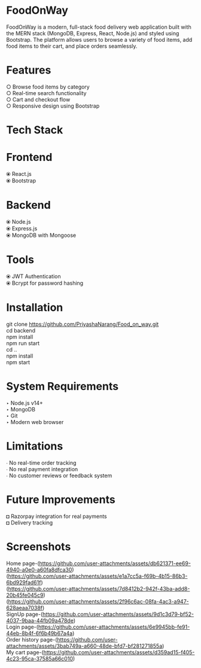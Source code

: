 # FoodOnWay
FoodOnWay is a modern, full-stack food delivery web application built with the MERN stack (MongoDB, Express, React, Node.js) and styled using Bootstrap. The platform allows users to browse a variety of food items, add food items to their cart, and place orders seamlessly.
# Features
○ Browse food items by category<br>
○ Real-time search functionality<br>
○ Cart and checkout flow<br>
○ Responsive design using Bootstrap
# Tech Stack
# Frontend
⦿ React.js<br>
⦿ Bootstrap<br>
# Backend
⦿ Node.js<br>
⦿ Express.js<br>
⦿ MongoDB with Mongoose
# Tools
⦿ JWT Authentication<br>
⦿ Bcrypt for password hashing<br>
# Installation
git clone https://github.com/PriyashaNarang/Food_on_way.git<br>
cd backend<br>
npm install<br>
npm run start<br>
cd ..<br>
npm install<br>
npm start<br>
# System Requirements
‣ Node.js v14+<br>
‣ MongoDB<br>
‣ Git<br>
‣ Modern web browser<br>
# Limitations
∙ No real-time order tracking<br>
∙ No real payment integration<br>
∙ No customer reviews or feedback system<br>
# Future Improvements
◘ Razorpay integration for real payments<br>
◘ Delivery tracking<br>
# Screenshots
Home page-(https://github.com/user-attachments/assets/db621371-ee69-4940-a0e0-a60fa8dfca30)<br>
(https://github.com/user-attachments/assets/e1a7cc5a-f69b-4b15-86b3-6bd929fad61f)<br>
(https://github.com/user-attachments/assets/7d8412b2-942f-43ba-add8-20b45fe045c9)<br>
(https://github.com/user-attachments/assets/2f96c6ac-08fa-4ac3-a947-628aeaa7038f)<br>
SignUp page-(https://github.com/user-attachments/assets/9d1c3d79-bf52-4037-9baa-44fb09a478de)<br>
Login page-(https://github.com/user-attachments/assets/6e9945bb-fe91-44eb-8b4f-6f6b49b67a4a)<br>
Order history page-(https://github.com/user-attachments/assets/3bab749a-a660-48de-bfd7-bf281271855a)<br>
My cart page-(https://github.com/user-attachments/assets/d359ad15-f405-4c23-95ca-37585a66c010)<br>

